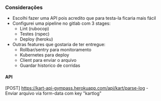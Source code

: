 ### Considerações
- Escolhi fazer uma API pois acredito que para testa-la ficaria mais fácil
- Configurei uma pipeline no gitlab com 3 stages:
  - Lint (rubocop)
  - Testes (rspec)
  - Deploy (heroku)
- Outras features que gostaria de ter entregue:
  - Rollbar/sentry para monitoramento
  - Kubernetes para deploy
  - Client para enviar o arquivo
  - Guardar historico de corridas


#### API
  [POST] https://kart-api-gympass.herokuapp.com/api/kart/parse-log - Enviar arquivo via form-data com key "kartlog" 
